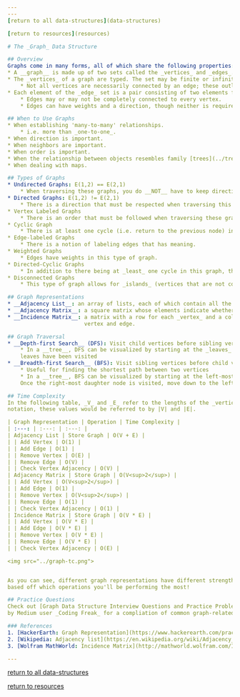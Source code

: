 ```yaml
---
---
[return to all data-structures](data-structures)

[return to resources](resources)

# The _Graph_ Data Structure

## Overview
Graphs come in many forms, all of which share the following properties:
* A __graph__ is made up of two sets called the _vertices_ and _edges_.
* The _vertices_ of a graph are typed. The set may be finite or infinite.
    * Not all vertices are necessarily connected by an edge; these outliers are aptly named '_islands_'.
* Each element of the _edge_ set is a pair consisting of two elements from the _vertices_ set.
    * Edges may or may not be completely connected to every vertex.
    * Edges can have weights and a direction, though neither is required.

## When to Use Graphs
* When establishing 'many-to-many' relationships.
    * i.e. more than _one-to-one_.
* When direction is important.
* When neighbors are important.
* When order is important.
* When the relationship between objects resembles family [trees](../trees).
* When dealing with maps.

## Types of Graphs
* Undirected Graphs: E(1,2) == E(2,1)
    * When traversing these graphs, you do __NOT__ have to keep direction in mind.
* Directed Graphs: E(1,2) != E(2,1)
    * There is a direction that must be respected when traversing this graph.
* Vertex Labeled Graphs
    * There is an order that must be followed when traversing these graphs.
* Cyclic Graph
    * There is at least one cycle (i.e. return to the previous node) in this graph (hence the name).
* Edge-labeled Graphs
    * There is a notion of labeling edges that has meaning.
* Weighted Graphs
    * Edges have weights in this type of graph.
* Directed-Cyclic Graphs
    * In addition to there being at _least_ one cycle in this graph, there is a direction that must be followed.
* Disconnected Graphs
    * This type of graph allows for _islands_ (vertices that are not connected by an edge).

## Graph Representations
* __Adjacency List__: an array of lists, each of which contain all the vertices that are adjacent to vertex _i_<sup>1</sup>.
* __Adjacency Matrix__: a square matrix whose elements indicate whether pairs of vertices are adjacent or not<sup>2</sup>.
* __Incidence Matrix__: a matrix with a row for each _vertex_ and a column for each _edge_<sup>3</sup>. 1's indicate a connection between the
                        vertex and edge.

## Graph Traversal
* __Depth-first Search__ (DFS): Visit child vertices before sibling vertices (i.e. start from the bottom of the graph)
    * In a __tree__, DFS can be visualized by starting at the _leaves_ of a tree and moving up to the mother node once all
    leaves have been visited
* __Breadth-first Search__ (BFS): Visit sibling vertices before child vertices
    * Useful for finding the shortest path between two vertices
    * In a __tree__, BFS can be visualized by starting at the left-most daughter node of the root node and moving left-to-right.
    Once the right-most daughter node is visited, move down to the left-most daughter node's daughter.

## Time Complexity
In the following table, _V_ and _E_ refer to the lengths of the _vertices_ and _edges_ sets respectively. In mathematical
notation, these values would be referred to by |V| and |E|.

| Graph Representation | Operation | Time Complexity |
| :---: | :---: | :---: |
| Adjacency List | Store Graph | O(V + E) |
| | Add Vertex | O(1) |
| | Add Edge | O(1) |
| | Remove Vertex | O(E) |
| | Remove Edge | O(V) | 
| | Check Vertex Adjacency | O(V) |
| Adjacency Matrix | Store Graph | O(V<sup>2</sup>) |
| | Add Vertex | O(V<sup>2</sup>) |
| | Add Edge | O(1) |
| | Remove Vertex | O(V<sup>2</sup>) |
| | Remove Edge | O(1) | 
| | Check Vertex Adjacency | O(1) |
| Incidence Matrix | Store Graph | O(V * E) |
| | Add Vertex | O(V * E) |
| | Add Edge | O(V * E) |
| | Remove Vertex | O(V * E) |
| | Remove Edge | O(V * E) | 
| | Check Vertex Adjacency | O(E) |

<img src="../graph-tc.png">


As you can see, different graph representations have different strengths. Make sure to choose the appropriate representation
based off which operations you'll be performing the most!

## Practice Questions
Check out [Graph Data Structure Interview Questions and Practice Problems](https://medium.com/@codingfreak/graph-data-structure-interview-questions-and-practice-problems-22d5cd488855) 
by Medium user _Coding Freak_ for a compliation of common graph-related problems.

### References
1. [HackerEarth: Graph Representation](https://www.hackerearth.com/practice/algorithms/graphs/graph-representation/tutorial/)
2. [Wikipedia: Adjacency list](https://en.wikipedia.org/wiki/Adjacency_matrix)
3. [Wolfram MathWorld: Incidence Matrix](http://mathworld.wolfram.com/IncidenceMatrix.html)

---
```

[return to all data-structures](data-structures)

[return to resources](resources)

